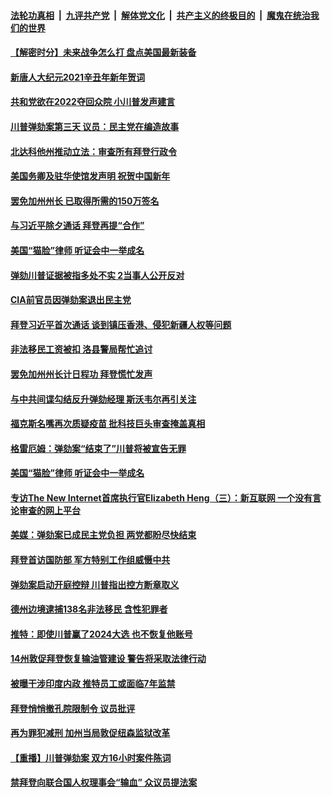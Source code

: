 

####  [法轮功真相](../../../../basic/blob/master/README.md?t=02121031) &nbsp;|&nbsp; [九评共产党](../../../../9ping.md/blob/master/README.md?t=02121031) &nbsp;|&nbsp; [解体党文化](../../../../jtdwh.md/blob/master/README.md?t=02121031)  &nbsp;|&nbsp; [共产主义的终极目的](../../../../gczydzjmd.md/blob/master/README.md?t=02121031) &nbsp;|&nbsp; [魔鬼在统治我们的世界](../../../../mgztzwmdsj.md/blob/master/README.md?t=02121031) 

#### [【解密时分】未来战争怎么打 盘点美国最新装备](../pages/prog203/a103052562.md?t=02121031) 

#### [新唐人大纪元2021辛丑年新年贺词](../pages/prog203/a103052524.md?t=02121031) 

#### [共和党欲在2022夺回众院 小川普发声建言](../pages/prog203/a103052497.md?t=02121031) 

#### [川普弹劾案第三天 议员：民主党在编造故事](../pages/prog203/a103052467.md?t=02121031) 

#### [北达科他州推动立法：审查所有拜登行政令](../pages/prog203/a103052409.md?t=02121031) 

#### [美国务卿及驻华使馆发声明 祝贺中国新年](../pages/prog203/a103052427.md?t=02121031) 

#### [罢免加州州长 已取得所需的150万签名](../pages/prog203/a103052355.md?t=02121031) 

#### [与习近平除夕通话 拜登再提“合作”](../pages/prog203/a103052348.md?t=02121031) 

#### [美国“猫脸”律师 听证会中一举成名](../pages/prog203/a103052373.md?t=02121031) 

#### [弹劾川普证据被指多处不实 2当事人公开反对](../pages/prog203/a103052318.md?t=02121031) 

#### [CIA前官员因弹劾案退出民主党](../pages/prog203/a103052333.md?t=02121031) 

#### [拜登习近平首次通话 谈到镇压香港、侵犯新疆人权等问题](../pages/prog203/a103052307.md?t=02121031) 

#### [非法移民工资被扣 洛县警局帮忙追讨](../pages/prog203/a103052282.md?t=02121031) 

#### [罢免加州州长计日程功 拜登慌忙发声](../pages/prog203/a103052149.md?t=02121031) 

#### [与中共间谍勾结反升弹劾经理 斯沃韦尔再引关注](../pages/prog203/a103052145.md?t=02121031) 

#### [福克斯名嘴再次质疑疫苗 批科技巨头审查掩盖真相](../pages/prog203/a103051789.md?t=02121031) 

#### [格雷厄姆：弹劾案“结束了”川普将被宣告无罪](../pages/prog203/a103051963.md?t=02121031) 

#### [美国“猫脸”律师 听证会中一举成名](../pages/prog203/a103051858.md?t=02121031) 

#### [专访The New Internet首席执行官Elizabeth Heng（三）：新互联网 一个没有言论审查的网上平台](../pages/prog203/a103051850.md?t=02121031) 

#### [美媒：弹劾案已成民主党负担 两党都盼尽快结束](../pages/prog203/a103051792.md?t=02121031) 

#### [拜登首访国防部 军方特别工作组威慑中共](../pages/prog203/a103051826.md?t=02121031) 

#### [弹劾案启动开庭控辩 川普指出控方断章取义](../pages/prog203/a103051817.md?t=02121031) 

#### [德州边境逮捕138名非法移民 含性犯罪者](../pages/prog203/a103051819.md?t=02121031) 

#### [推特：即使川普赢了2024大选 也不恢复他账号](../pages/prog203/a103051742.md?t=02121031) 

#### [14州敦促拜登恢复输油管建设 警告将采取法律行动](../pages/prog203/a103051744.md?t=02121031) 

#### [被曝干涉印度内政 推特员工或面临7年监禁](../pages/prog203/a103051511.md?t=02121031) 

#### [拜登悄悄撤孔院限制令 议员批评](../pages/prog203/a103051717.md?t=02121031) 

#### [再为罪犯减刑 加州当局敦促纽森监狱改革](../pages/prog203/a103051637.md?t=02121031) 

#### [【重播】川普弹劾案 双方16小时案件陈词](../pages/prog203/a103051632.md?t=02121031) 

#### [禁拜登向联合国人权理事会“输血” 众议员提法案](../pages/prog203/a103051505.md?t=02121031) 


